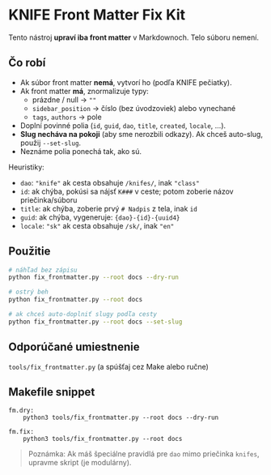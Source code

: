 # KNIFE Front Matter Fix Kit

Tento nástroj **upraví iba front matter** v Markdownoch. Telo súboru nemení.

## Čo robí
- Ak súbor front matter **nemá**, vytvorí ho (podľa KNIFE pečiatky).
- Ak front matter **má**, znormalizuje typy:
  - prázdne / null → `""`
  - `sidebar_position` → číslo (bez úvodzoviek) alebo vynechané
  - `tags`, `authors` → pole
- Doplní povinné polia (`id`, `guid`, `dao`, `title`, `created`, `locale`, …).
- **Slug necháva na pokoji** (aby sme nerozbili odkazy). Ak chceš auto-slug, použij `--set-slug`.
- Neznáme polia ponechá tak, ako sú.

Heuristiky:
- `dao`: `"knife"` ak cesta obsahuje `/knifes/`, inak `"class"`
- `id`: ak chýba, pokúsi sa nájsť `K###` v ceste; potom zoberie názov priečinka/súboru
- `title`: ak chýba, zoberie prvý `# Nadpis` z tela, inak `id`
- `guid`: ak chýba, vygeneruje: `{dao}-{id}-{uuid4}`
- `locale`: `"sk"` ak cesta obsahuje `/sk/`, inak `"en"`

## Použitie
```bash
# náhľad bez zápisu
python fix_frontmatter.py --root docs --dry-run

# ostrý beh
python fix_frontmatter.py --root docs

# ak chceš auto-doplniť slugy podľa cesty
python fix_frontmatter.py --root docs --set-slug
```

## Odporúčané umiestnenie
`tools/fix_frontmatter.py` (a spúšťaj cez Make alebo ručne)

## Makefile snippet
```make
fm.dry:
	python3 tools/fix_frontmatter.py --root docs --dry-run

fm.fix:
	python3 tools/fix_frontmatter.py --root docs
```

> Poznámka: Ak máš špeciálne pravidlá pre `dao` mimo priečinka `knifes`, upravme skript (je modulárny).

